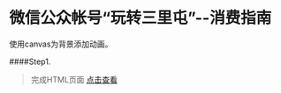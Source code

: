 微信公众帐号“玩转三里屯”--消费指南
===============

使用canvas为背景添加动画。

####Step1.
>完成HTML页面
>[点击查看](https://github.com/cyclegtx/wave_background/tree/ef35a31908e6a735a3f4b576d80fd622375e731f)

